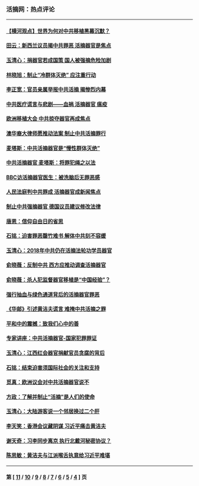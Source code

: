 ### 活摘网：热点评论
---
#### [【横河观点】世界为何对中共移植黑幕沉默？](../../pages/nf5879/n13244249.md?12280430) 
#### [田云：新西兰议员揭中共罪恶 活摘器官是焦点](../../pages/nf5879/n13070629.md?12280430) 
#### [玉清心：捐器官若成国策 国人被强摘危险加剧](../../pages/nf5879/n12802713.md?12280430) 
#### [林晓旭：制止“冷群体灭绝” 应注重行动](../../pages/nf5879/n12779736.md?12280430) 
#### [李正宽：官员亲属举报中共活摘 揭惨烈内幕](../../pages/nf5879/n12684490.md?12280430) 
#### [中共医疗谎言与悲剧——血祸 活摘器官 瘟疫](../../pages/nf5879/n12372103.md?12280430) 
#### [欧洲移植大会 中共掠夺器官再成焦点](../../pages/nf5879/n11538883.md?12280430) 
#### [澳华裔大律师愿推动法案 制止中共活摘罪行](../../pages/nf5879/n11377039.md?12280430) 
#### [麦塔斯：中共活摘器官是“慢性群体灭绝”](../../pages/nf5879/n11350529.md?12280430) 
#### [中共活摘器官 麦塔斯：将罪犯绳之以法](../../pages/nf5879/n11347973.md?12280430) 
#### [BBC访活摘器官医生：被洗脑后无罪恶感](../../pages/nf5879/n11335935.md?12280430) 
#### [人民法庭判中共罪成 活摘器官成新闻焦点](../../pages/nf5879/n11331578.md?12280430) 
#### [制止中共强摘器官 德国议员建议修改法律](../../pages/nf5879/n11249451.md?12280430) 
#### [唐恩：信仰自由日的省思](../../pages/nf5879/n11003525.md?12280430) 
#### [石铭：迫害罪恶罄竹难书  解体中共刻不容缓](../../pages/nf5879/n10942855.md?12280430) 
#### [玉清心：2018年中共仍在活摘法轮功学员器官](../../pages/nf5879/n10914646.md?12280430) 
#### [俞晓薇：反制中共 西方应推动调查活摘器官](../../pages/nf5879/n10794671.md?12280430) 
#### [俞晓薇：杀人犯监督器官移植是“中国经验”？](../../pages/nf5879/n10466427.md?12280430) 
#### [强行抽血与绿色通道背后的活摘器官罪恶](../../pages/nf5879/n10004708.md?12280430) 
#### [《华邮》引述黄洁夫谎言 难掩中共活摘之罪](../../pages/nf5879/n9642309.md?12280430) 
#### [平和中的震撼：致我们心中的善](../../pages/nf5879/n9021123.md?12280430) 
#### [专家讲座：中共活摘器官-国家犯罪罪证](../../pages/nf5879/n8828153.md?12280430) 
#### [玉清心：江西红会器官捐献官员贪腐的背后](../../pages/nf5879/n8522122.md?12280430) 
#### [石铭：结束迫害须国际社会的关注和支持](../../pages/nf5879/n8443497.md?12280430) 
#### [觅真：欧洲议会对中共活摘器官说不](../../pages/nf5879/n8337486.md?12280430) 
#### [方政：了解并制止“活摘”是人们的使命](../../pages/nf5879/n8329214.md?12280430) 
#### [玉清心：大陆游客说一个邻居换过二个肝](../../pages/nf5879/n8291404.md?12280430) 
#### [李天笑：香港会议藏阴谋 习近平痛击黄洁夫](../../pages/nf5879/n8241459.md?12280430) 
#### [谢天奇：习李同步离京 执行北戴河秘密协议？](../../pages/nf5879/n8230418.md?12280430) 
#### [陈思敏：黄洁夫与江派喉舌执意给习近平难堪](../../pages/nf5879/n8222166.md?12280430) 

---
#### 第 [ [11](./11.md?12280430) / [10](./10.md?12280430) / [9](./9.md?12280430) / [8](./8.md?12280430) / [7](./7.md?12280430) / [6](./6.md?12280430) / [5](./5.md?12280430) / [4](./4.md?12280430) ] 页
